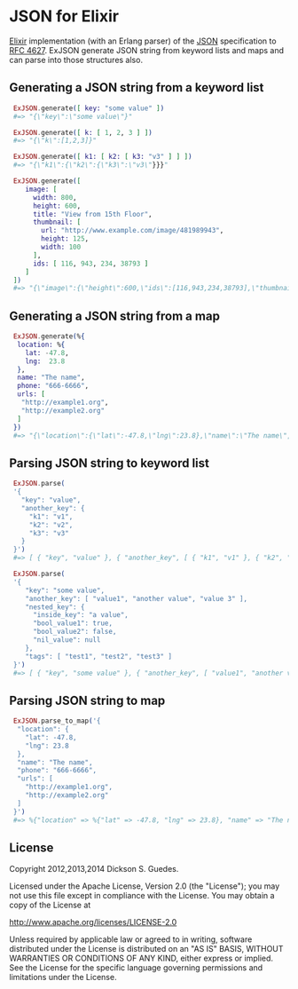 JSON for Elixir
===============

[Elixir](http://elixir-lang.org) implementation (with an Erlang parser) of the [JSON](http://www.json.org) specification to [RFC 4627](http://www.ietf.org/rfc/rfc4627.txt). ExJSON generate JSON string from keyword lists and maps and can parse into those structures also.

## Generating a JSON string from a keyword list

```elixir
 ExJSON.generate([ key: "some value" ])
 #=> "{\"key\":\"some value\"}"

 ExJSON.generate([ k: [ 1, 2, 3 ] ])
 #=> "{\"k\":[1,2,3]}"

 ExJSON.generate([ k1: [ k2: [ k3: "v3" ] ] ])
 #=> "{\"k1\":{\"k2\":{\"k3\":\"v3\"}}}"

 ExJSON.generate([
    image: [
      width: 800,
      height: 600,
      title: "View from 15th Floor",
      thumbnail: [
        url: "http://www.example.com/image/481989943",
        height: 125,
        width: 100
      ],
      ids: [ 116, 943, 234, 38793 ]
    ]
 ])
 #=> "{\"image\":{\"height\":600,\"ids\":[116,943,234,38793],\"thumbnail\":{\"height\":125,\"url\":\"http://www.example.com/image/481989943\",\"width\":100},\"title\":\"View from 15th Floor\",\"width\":800}}"
```
## Generating a JSON string from a map

```elixir
 ExJSON.generate(%{
  location: %{
    lat: -47.8,
    lng:  23.8
  },
  name: "The name",
  phone: "666-6666",
  urls: [
   "http://example1.org",
   "http://example2.org"
  ]
 })
 #=> "{\"location\":{\"lat\":-47.8,\"lng\":23.8},\"name\":\"The name\",\"phone\":\"666-6666\",\"urls\":[\"http://example1.org\",\"http://example2.org\"]}"
```

## Parsing JSON string to keyword list

```elixir
 ExJSON.parse(
 '{
   "key": "value",
   "another_key": {
     "k1": "v1",
     "k2": "v2",
     "k3": "v3"
   }
 }')
 #=> [ { "key", "value" }, { "another_key", [ { "k1", "v1" }, { "k2", "v2" }, { "k3", "v3" } ] } ]

 ExJSON.parse(
 '{
    "key": "some value",
    "another_key": [ "value1", "another value", "value 3" ],
    "nested_key": {
      "inside_key": "a value",
      "bool_value1": true,
      "bool_value2": false,
      "nil_value": null
    },
    "tags": [ "test1", "test2", "test3" ]
 }')
 #=> [ { "key", "some value" }, { "another_key", [ "value1", "another value", "value 3" ] }, { "nested_key", [ { "inside_key", "a value" }, { "bool_value1", true }, { "bool_value2", false }, { "nil_value", nil } ] }, { "tags", [ "test1", "test2", "test3" ] } ]
```

## Parsing JSON string to map

```elixir
 ExJSON.parse_to_map('{
  "location": {
    "lat": -47.8,
    "lng": 23.8
  },
  "name": "The name",
  "phone": "666-6666",
  "urls": [
    "http://example1.org",
    "http://example2.org"
  ]
 }')
 #=> %{"location" => %{"lat" => -47.8, "lng" => 23.8}, "name" => "The name", "phone" => "666-6666", "urls" => ["http://example1.org", "http://example2.org"]}
```

## License

Copyright 2012,2013,2014 Dickson S. Guedes.

Licensed under the Apache License, Version 2.0 (the "License");
you may not use this file except in compliance with the License.
You may obtain a copy of the License at

http://www.apache.org/licenses/LICENSE-2.0

Unless required by applicable law or agreed to in writing, software
distributed under the License is distributed on an "AS IS" BASIS,
WITHOUT WARRANTIES OR CONDITIONS OF ANY KIND, either express or implied.
See the License for the specific language governing permissions and
limitations under the License.
